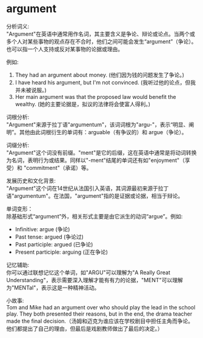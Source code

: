 # argument

分析词义:  
"Argument"在英语中通常用作名词，其主要含义是争论、辩论或论点。当两个或多个人对某些事物的观点存在不合时，他们之间可能会发生“argument”（争论）。也可以指一个人支持或反对某事物的论据或理由。

  

例如:

  

1.  They had an argument about money. (他们因为钱的问题发生了争论。)
2.  I have heard his argument, but I'm not convinced. (我听过他的论点，但我并未被说服。)
3.  Her main argument was that the proposed law would benefit the wealthy. (她的主要论据是，拟议的法律将会使富人得利。)

  

词根分析:  
"Argument"来源于拉丁语"argumentum"，该词词根为"argu-"，表示“明显、阐明”。其他由此词根衍生的单词有：arguable（有争议的）和 argue（争论）。

  

词缀分析:  
"Argument"这个词没有前缀。"ment"是它的后缀，这在英语中通常是将动词转换为名词，表明行为或结果。同样以"-ment"结尾的单词还有如"enjoyment"（享受）和 "commitment"（承诺）等。

  

发展历史和文化背景:  
"Argument"这个词在14世纪从法国引入英语，其词源最初来源于拉丁语"argumentum"。在法国，"argument"指的是证据或论据，相当于辩论。

  

单词变形：  
除基础形式“argument”外，相关形式主要是由它派生的动词“argue”。例如:

  

*   Infinitive: argue (争论)
*   Past tense: argued (争论过)
*   Past participle: argued (已争论)
*   Present participle: arguing (正在争论)

  

记忆辅助:  
你可以通过联想记忆这个单词，如"ARGU"可以理解为"A Really Great Understanding"，表示需要深入理解才能有有力的论据，"MENT"可以理解为"MENTal"，表示这是一种精神活动。

  

小故事:  
Tom and Mike had an argument over who should play the lead in the school play. They both presented their reasons, but in the end, the drama teacher made the final decision.（汤姆和迈克为谁应该在学校剧目中担任主角而争论。他们都提出了自己的理由，但最后是戏剧教师做出了最后的决定。）

